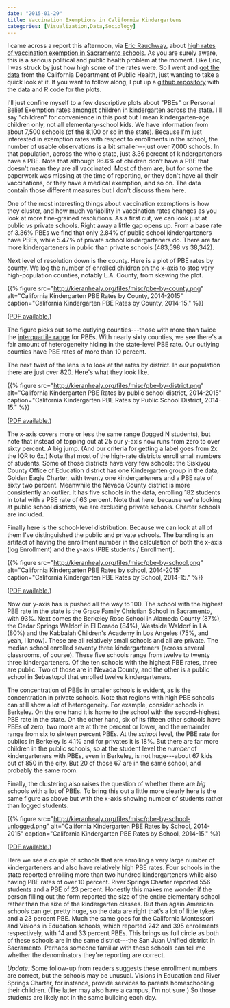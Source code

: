 ```yaml
---
date: "2015-01-29"
title: Vaccination Exemptions in California Kindergartens
categories: [Visualization,Data,Sociology]
---
```


I came across a report this afternoon, via [Eric Rauchway](https://twitter.com/rauchway/status/560829410082037761), about [high rates of vaccination exemption in Sacramento schools](http://www.sacbee.com/site-services/databases/article8203365.html). As you are surely aware, this is a serious political and public health problem at the moment. Like Eric, I was struck by just how high some of the rates were. So I went and [got the data](http://www.cdph.ca.gov/programs/immunize/pages/immunizationlevels.aspx) from the California Department of Public Health, just wanting to take a quick look at it. If you want to follow along, I put up a [github repository](https://github.com/kjhealy/vaccines-ca) with the data and R code for the plots.

I'll just confine myself to a few descriptive plots about "PBEs" or Personal Belief Exemption rates amongst children in kindergarten across the state. I'll say "children" for convenience in this post but I mean kindergarten-age children only, not all elementary-school kids. We have information from about 7,500 schools (of the 8,100 or so in the state). Because I'm just interested in exemption rates with respect to enrollments in the school, the number of usable observations is a bit smaller---just over 7,000 schools. In that population, across the whole state, just 3.36 percent of kindergarteners have a PBE. Note that although 96.6% of children don't have a PBE that doesn't mean they are all vaccinated. Most of them are, but for some the paperwork was missing at the time of reporting, or they don't have all their vaccinations, or they have a medical exemption, and so on. The data contain those different measures but I don't discuss them here. 

One of the most interesting things about vaccination exemptions is how they cluster, and how much variability in vaccination rates changes as you look at more fine-grained resolutions. As a first cut, we can look just at public vs private schools. Right away a little gap opens up. From a base rate of 3.36% PBEs we find that only 2.84% of public school kindergarteners have PBEs, while 5.47% of private school kindergarteners do. There are far more kindergarteners in public than private schools (483,598 vs 38,342).

Next level of resolution down is the county. Here is a plot of PBE rates by county. We log the number of enrolled children on the x-axis to stop very high-population counties, notably L.A. County, from skewing the plot. 

{{% figure src="http://kieranhealy.org/files/misc/pbe-by-county.png" alt="California Kindergarten PBE Rates by County, 2014-2015" caption="California Kindergarten PBE Rates by County, 2014-15." %}}

([PDF available.](http://kieranhealy.org/files/misc/pbe-by-county.pdf))

The figure picks out some outlying counties---those with more than twice the [interquartile range](http://en.wikipedia.org/wiki/Interquartile_range) for PBEs. With nearly sixty counties, we see there's a fair amount of heterogeneity hiding in the state-level PBE rate. Our outlying counties have PBE rates of more than 10 percent.

The next twist of the lens is to look at the rates by district. In our population there are just over 820. Here's what they look like.

{{% figure src="http://kieranhealy.org/files/misc/pbe-by-district.png" alt="California Kindergarten PBE Rates by public school district, 2014-2015" caption="California Kindergarten PBE Rates by Public School District, 2014-15." %}}

([PDF available.](http://kieranhealy.org/files/misc/pbe-by-district.pdf))

The x-axis covers more or less the same range (logged N students), but note that instead of topping out at 25 our y-axis now runs from zero to over sixty percent. A big jump. (And our criteria for getting a label goes from 2x the IQR to 6x.) Note that most of the high-rate districts enroll small numbers of students. Some of those districts have very few schools: the Siskiyou County Office of Education district has one Kindergarten group in the data, Golden Eagle Charter, with twenty one kindergarteners and a PBE rate of sixty two percent. Meanwhile the Nevada County district is more consistently an outlier. It has five schools in the data, enrolling 182 students in total with a PBE rate of 63 percent. Note that here, because we're looking at public school districts, we are excluding private schools. Charter schools are included.

Finally here is the school-level distribution. Because we can look at all of them I've distinguished the public and private schools. The banding is an artifact of having the enrollment number in the calculation of both the x-axis (log Enrollment) and the y-axis (PBE students / Enrollment).

{{% figure src="http://kieranhealy.org/files/misc/pbe-by-school.png" alt="California Kindergarten PBE Rates by  school, 2014-2015" caption="California Kindergarten PBE Rates by School, 2014-15." %}}

([PDF available.](http://kieranhealy.org/files/misc/pbe-by-school.pdf))

Now our y-axis has is pushed all the way to 100. The school with the highest PBE rate in the state is the Grace Family Christian School in Sacramento, with 93%. Next comes the Berkeley Rose School in Alameda County (87%), the Cedar Springs Waldorf in El Dorado (84%), Westside Waldorf in LA (80%) and the Kabbalah Children's Academy in Los Angeles (75%, and yeah, I know). These are all relatively small schools and all are private. The median school enrolled seventy three kindergarteners (across several classrooms, of course). These five schools range from twelve to twenty three kindergarteners. Of the ten schools with the highest PBE rates, three are public. Two of those are in Nevada County, and the other is a public school in Sebastopol that enrolled twelve kindergarteners.

The concentration of PBEs in smaller schools is evident, as is the concentration in private schools. Note that regions with high PBE schools can still show a lot of heterogeneity. For example, consider schools in Berkeley. On the one hand it is home to the school with the second-highest PBE rate in the state. On the other hand, six of its fifteen other schools have PBEs of zero, two more are at three percent or lower, and the remainder range from six to sixteen percent PBEs. At the *school* level, the PBE rate for publics in Berkeley is 4.1% and for privates it is 18%. But there are far more children in the public schools, so at the student level the *number* of kindergarteners with PBEs, even in Berkeley, is not huge---about 67 kids out of 850 in the city. But 20 of those 67 are in the same school, and probably the same room.

Finally, the clustering also raises the question of whether there are *big* schools with a lot of PBEs. To bring this out a little more clearly here is the same figure as above but with the x-axis showing number of students rather than logged students.

{{% figure src="http://kieranhealy.org/files/misc/pbe-by-school-unlogged.png" alt="California Kindergarten PBE Rates by  School, 2014-2015" caption="California Kindergarten PBE Rates by School, 2014-15." %}}

([PDF available.](http://kieranhealy.org/files/misc/pbe-by-school-unlogged.pdf))

Here we see a couple of schools that are enrolling a very large number of kindergarteners and also have relatively high PBE rates. Four schools in the state reported enrolling more than two hundred kindergarteners while also having PBE rates of over 10 percent. River Springs Charter reported 556 students and a PBE of 23 percent. Honestly this makes me wonder if the person filling out the form reported the size of the entire elementary school rather than the size of the kindergarten classes. But then again American schools can get pretty huge, so the data are right that’s a lot of little tykes and a 23 percent PBE. Much the same goes for the California Montessori and Visions in Education schools, which reported 242 and 395 enrollments respectively, with 14 and 33 percent PBEs. This brings us full circle as both of these schools are in the same district---the San Juan Unified district in Sacramento. Perhaps someone familiar with these schools can tell me whether the denominators they're reporting are correct.  

*Update:* Some follow-up from readers suggests these enrollment numbers are correct, but the schools may be unusual. Visions in Education and River Springs Charter, for instance, provide services to parents homeschooling their children. (The latter may also have a campus, I'm not sure.) So those students are likely not in the same building each day.
